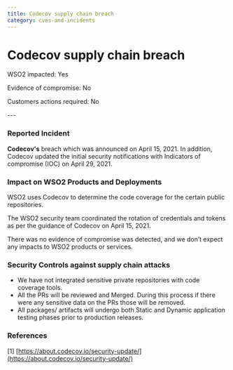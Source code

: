 ```yaml
---
title: Codecov supply chain breach
category: cves-and-incidents
---
```


# Codecov supply chain breach

<p class="doc-version">WSO2 impacted: Yes</p>
<p class="doc-version">Evidence of compromise: No</p>
<p class="doc-version">Customers actions required: No</p>
---

### Reported Incident
**Codecov's** breach which was announced on April 15, 2021. In addition, Codecov updated the initial security notifications with Indicators of compromise (IOC) on April 29, 2021.


### Impact on WSO2 Products and Deployments
WSO2 uses Codecov to determine the code coverage for the certain public repositories. 

The WSO2 security team coordinated the rotation of credentials and tokens as per the guidance of Codecov on April 15, 2021. 

There was no evidence of compromise was detected, and we don’t expect any impacts to WSO2 products or services.


### Security Controls against supply chain attacks
* We have not integrated sensitive private repositories with code coverage tools.
* All the PRs will be reviewed and Merged. During this process if there were any sensitive data on the PRs those will be removed.
* All packages/ artifacts will undergo both Static and Dynamic application testing phases prior to production releases.


### References
[1] [https://about.codecov.io/security-update/](https://about.codecov.io/security-update/)